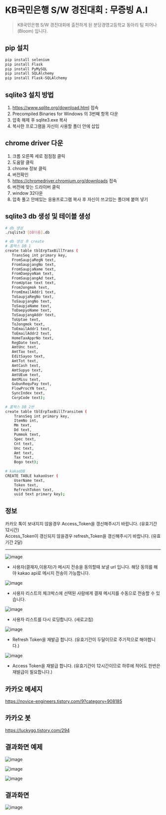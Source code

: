 # KB국민은행 S/W 경진대회 : 무증빙 A.I
> KB국민은행 S/W 경진대회에 출전하게 된 분당경영고등학교 동아리 팀 피어나(Bloom) 입니다.

## pip 설치

```sh
pip install selenium
pip install Flask
pip install PyMySQL
pip install SQLAlchemy
pip install Flask-SQLAlchemy
```
## sqlite3 설치 방법

1. https://www.sqlite.org/download.html 접속
2. Precompiled Binaries for Windows 의 3번째 항목 다운
3. 압축 해제 후 sqlite3.exe 복사
4. 복사한 프로그램을 자신이 사용할 폴더 안에 삽입

## chrome driver 다운

1. 크롬 오른쪽 세로 점점점 클릭
2. 도움말 클릭
3. chrome 정보 클릭
4. 버전확인
5. https://chromedriver.chromium.org/downloads 접속
6. 버전에 맞는 드라이버 클릭
7. window 32다운
8. 압축 풀고 안에있는 응용프로그램 복사 후 자신이 쓰고있는 폴더에 붙여 넣기

## sqlite3 db 생성 및 테이블 생성

```sh
# db 생성
./sqlite3 [DB이름].db

# db 생성 후 create
# 홈택스 DB 1
create table tblErpTaxBillTrans (
   TransSeq int primary key,
   FromSaupjaRegN text,
   FromSaupjangNo text,
   FromSaupjaName text,
   FromDaepyoNam text,
   FromSaupjangAd text,
   FromUptae text text,
   FromJongmok text,
   FromEmailAddr1 text,
   ToSaupjaRegNo text,
   ToSaupjangNo text,
   ToSaupjaName text,
   ToDaepyoName text,
   ToSaupjangAddr text,
   ToUptae text,
   ToJongmok text,
   ToEmailAddr1 text,
   ToEmailAddr2 text,
   HomeTaxApprNo text,
   RegDate text,
   AmtUnc text,
   AmtTax text,
   EditSayoo text,
   AmtTot text,
   AmtCash text,
   AmtSupyo text,
   AmtUEum text,
   AmtMisu text,
   GubunRequPay text,
   FlowProcYN text,
   SyncIndex text,
   CorpCode text);
   
# 홈택스 DB 2번
create table tblErpTaxBillTransitem (
    TransSeq int primary key,
    ItemNo int,
    Mm text,
    Dd text,
    Pummok text,
    Spec text,
    Cnt text,
    Unc text,
    Amt text,
    Tax text,
    Bogo text);
    
# kakaoDB
CREATE TABLE kakaoUser (
    UserName text,
    Token text, 
    RefreshToken text, 
    uuid text primary key);
```

## 정보
카카오 톡이 보내지지 않을경우 Access_Token을 갱신해주시기 바랍니다. (유효기간 12시간)   
Access_Token이 갱신되지 않을경우 refresh_Token을 갱신해주시기 바랍니다. (유효기간 2달)

------------------
![image](https://user-images.githubusercontent.com/69878816/135555357-9664b575-812d-4081-92cb-87bf0978a437.png)
+ 사용자(결재자,이용자)가 메시지 전송을 동의할때 보낼 url 입니다. 해당 동의를 해야 kakao api로 메시지 전송이 가능합니다.  

![image](https://user-images.githubusercontent.com/69878816/135556704-14ef392e-19b9-4f55-a353-8383a1d49153.png)
+ 사용자 리스트의 체크박스에 선택된 사람에게 결재 메시지를 수동으로 전송할 수 있습니다.

![image](https://user-images.githubusercontent.com/69878816/135556827-4d9ef0a5-15c6-47cb-9e78-a0343e584832.png)
+ 사용자 리스트를 다시 로딩합니다. (새로고침)

![image](https://user-images.githubusercontent.com/69878816/135575870-1ca8f7ec-1d58-43bb-8f17-3ba4d2d6d1c9.png)
+ Refresh Token을 재발급 합니다. (유효기간이 두달이므로 주기적으로 해야합니다.)

![image](https://user-images.githubusercontent.com/69878816/135699959-2035d6a7-1e4a-4a59-9481-56f053a67f3e.png)
+ Access Token을 재발급 합니다. (유효기간이 12시간이므로 하루에 적어도 한번은 재발급이 필요합니다.)
## 카카오 메세지

https://novice-engineers.tistory.com/9?category=908185

## 카카오 봇
https://luckygg.tistory.com/294

## 결과화면 예제
![image](https://user-images.githubusercontent.com/51261484/135700432-37614279-4031-4957-a864-0f5fdc95d9db.png)

![image](https://user-images.githubusercontent.com/51261484/135700458-f016825b-a56e-4bcf-86a7-0a587545e586.png)

![image](https://user-images.githubusercontent.com/51261484/135700486-2877326a-ae0f-438a-9eeb-be2da1301431.png)

## 결과화면
![image](https://user-images.githubusercontent.com/69878816/135700258-afa28ae4-d720-4332-8256-2122fbf52b06.png)

